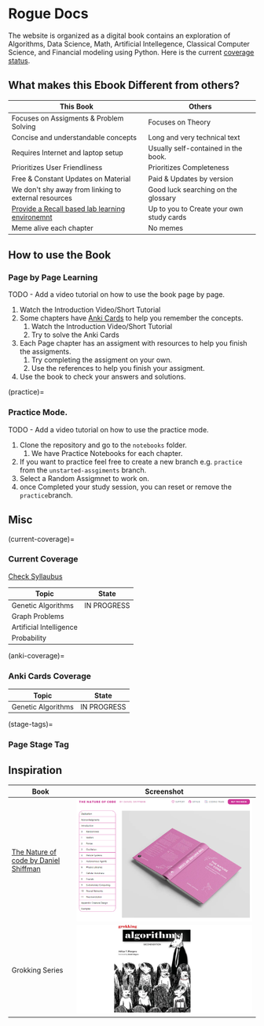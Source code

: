 # Rogue Docs

The website is organized as a digital book contains an exploration of Algorithms, Data Science, Math, Artificial Intellegence, Classical Computer Science, and Financial modeling using Python. Here is the current [coverage status](current-coverage).

## What makes this Ebook Different from others?

  | This Book                                                   | Others                                   |
  | ----------------------------------------------------------- | ---------------------------------------- |
  | Focuses on Assigments & Problem Solving                     | Focuses on Theory                        |
  | Concise and understandable concepts                         | Long and very technical text             |
  | Requires Internet and laptop setup                          | Usually self-contained in the book.      |
  | Prioritizes User Friendliness                               | Prioritizes Completeness                 |
  | Free & Constant Updates on Material                         | Paid & Updates by version                |
  | We don't shy away from linking to external resources        | Good luck searching on the glossary      |
  | [Provide a Recall based lab learning environemnt](Practice) | Up to you to Create your own study cards |
  | Meme alive each chapter                                     | No memes                                 |


  

## How to use the Book

### Page by Page Learning

TODO - Add a video tutorial on how to use the book page by page.

1. Watch the Introduction Video/Short Tutorial 
1. Some chapters have [Anki Cards](anki-coverage) to help you remember the concepts.
   1. Watch the Introduction Video/Short Tutorial 
   2. Try to solve the Anki Cards
3.  Each Page chapter has an assigment with resources to help you finish the assigments. 
    1.  Try completing the assigment on your own.
    2.  Use the references to help you finish your assigment.
4.  Use the book to check your answers and solutions.

(practice)=
### Practice Mode.

TODO - Add a video tutorial on how to use the practice mode.


1. Clone the repository and go to the `notebooks` folder.
   1. We have Practice Notebooks for each chapter.
2. If you want to practice feel free to create a new branch e.g. `practice` from the `unstarted-assgiments` branch.
3. Select a Random Assigmnet to work on.
4. once Completed your study session, you can reset or remove the `practice`branch.

## Misc

(current-coverage)=
### Current Coverage

[Check Syllaubus](./1-intro/syllabus.md)

| Topic                   | State       |
| ----------------------- | ----------- |
| Genetic Algorithms      | IN PROGRESS |
| Graph Problems          |             |
| Artificial Intelligence |             |
| Probability             |             |


(anki-coverage)=
### Anki Cards Coverage

| Topic              | State       |
| ------------------ | ----------- |
| Genetic Algorithms | IN PROGRESS |


(stage-tags)=
### Page Stage Tag

## Inspiration

| Book                                                               | Screenshot                         |
| ------------------------------------------------------------------ | ---------------------------------- |
| [The Nature of code by Daniel Shiffman](https://natureofcode.com/) | ![](./img/2024-04-23-16-49-11.png) |
| Grokking Series                                                    | ![](./img/2024-04-23-17-05-37.png) |





